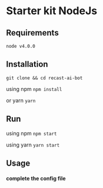 # Starter kit NodeJs

## Requirements

`node v4.0.0`

## Installation

`git clone && cd recast-ai-bot`


using npm
`npm install`

or yarn
`yarn`

## Run

using npm `npm start`

using yarn `yarn start`

## Usage

#### complete the config file




